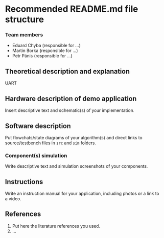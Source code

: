 # Recommended README.md file structure

### Team members

* Eduard Chyba (responsible for ...)
* Martin Borka (responsible for ...)
* Petr Pánis (responsible for ...)

## Theoretical description and explanation

UART

## Hardware description of demo application

Insert descriptive text and schematic(s) of your implementation.

## Software description

Put flowchats/state diagrams of your algorithm(s) and direct links to source/testbench files in `src` and `sim` folders. 

### Component(s) simulation

Write descriptive text and simulation screenshots of your components.

## Instructions

Write an instruction manual for your application, including photos or a link to a video.

## References

1. Put here the literature references you used.
2. ...
